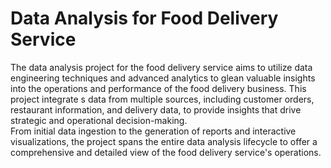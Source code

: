 # Data Analysis for Food Delivery Service  
   
The data analysis project for the food delivery service aims to utilize data engineering techniques and advanced analytics to glean valuable insights into the operations and performance of the food delivery business. This project integrate s data from multiple sources, including customer orders, restaurant information, and delivery data, to provide insights that drive strategic and operational decision-making.          
From initial data ingestion to the generation of reports and interactive visualizations, the project spans the entire data analysis lifecycle to offer a comprehensive and detailed view of the food delivery service's operations.   

      
  
